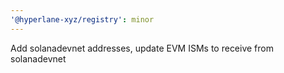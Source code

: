 ```yaml
---
'@hyperlane-xyz/registry': minor
---
```


Add solanadevnet addresses, update EVM ISMs to receive from solanadevnet
